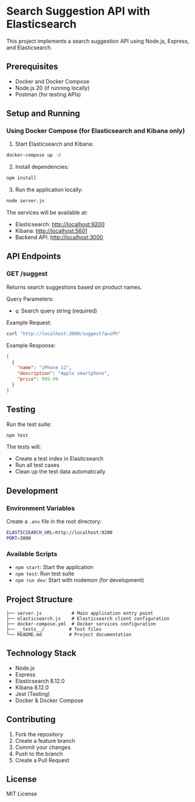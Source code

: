 # Search Suggestion API with Elasticsearch

This project implements a search suggestion API using Node.js, Express, and Elasticsearch.

## Prerequisites

- Docker and Docker Compose
- Node.js 20 (if running locally)
- Postman (for testing APIs)

## Setup and Running

### Using Docker Compose (for Elasticsearch and Kibana only)

1. Start Elasticsearch and Kibana:

```sh
docker-compose up -d
```

2. Install dependencies:

```sh
npm install
```

3. Run the application locally:

```sh
node server.js
```

The services will be available at:

- Elasticsearch: <http://localhost:9200>
- Kibana: <http://localhost:5601>
- Backend API: <http://localhost:3000>

## API Endpoints

### GET /suggest

Returns search suggestions based on product names.

Query Parameters:

- `q`: Search query string (required)

Example Request:

```sh
curl "http://localhost:3000/suggest?q=iPh"
```

Example Response:

```json
[
  {
    "name": "iPhone 12",
    "description": "Apple smartphone",
    "price": 999.99
  }
]
```

## Testing

Run the test suite:

```sh
npm test
```

The tests will:

- Create a test index in Elasticsearch
- Run all test cases
- Clean up the test data automatically

## Development

### Environment Variables

Create a `.env` file in the root directory:

```sh
ELASTICSEARCH_URL=http://localhost:9200
PORT=3000
```

### Available Scripts

- `npm start`: Start the application
- `npm test`: Run test suite
- `npm run dev`: Start with nodemon (for development)

## Project Structure

```
├── server.js           # Main application entry point
├── elasticsearch.js    # Elasticsearch client configuration
├── docker-compose.yml  # Docker services configuration
├── __tests__/         # Test files
└── README.md          # Project documentation
```

## Technology Stack

- Node.js
- Express
- Elasticsearch 8.12.0
- Kibana 8.12.0
- Jest (Testing)
- Docker & Docker Compose

## Contributing

1. Fork the repository
2. Create a feature branch
3. Commit your changes
4. Push to the branch
5. Create a Pull Request

## License

MIT License

